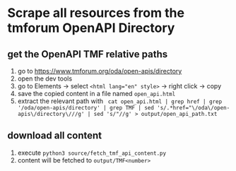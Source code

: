 # Scrape all resources from the tmforum OpenAPI Directory

## get the OpenAPI TMF relative paths
1. go to https://www.tmforum.org/oda/open-apis/directory
1. open the dev tools
1. go to Elements -> select `<html lang="en" style>` -> right click -> copy
1. save the copied content in a file named `open_api.html`
1. extract the relevant path with ` cat open_api.html | grep href | grep '/oda/open-apis/directory' | grep TMF | sed 's/.*href="\/oda\/open-apis\/directory\///g' | sed 's/"//g' > output/open_api_path.txt`

## download all content
1. execute `python3 source/fetch_tmf_api_content.py`
1. content will be fetched to `output/TMF<number>`
